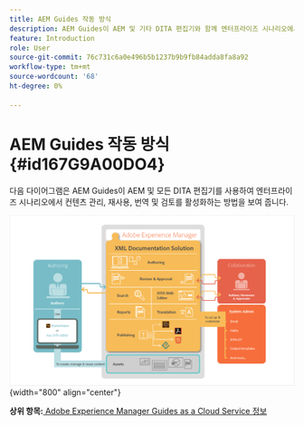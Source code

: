 ```yaml
---
title: AEM Guides 작동 방식
description: AEM Guides이 AEM 및 기타 DITA 편집기와 함께 엔터프라이즈 시나리오에서 컨텐츠 관리, 재사용, 번역 및 검토 권한을 부여하는 방법을 알아봅니다.
feature: Introduction
role: User
source-git-commit: 76c731c6a0e496b5b1237b9b9fb84adda8fa8a92
workflow-type: tm+mt
source-wordcount: '68'
ht-degree: 0%

---
```


# AEM Guides 작동 방식 {#id167G9A00DO4}

다음 다이어그램은 AEM Guides이 AEM 및 모든 DITA 편집기를 사용하여 엔터프라이즈 시나리오에서 컨텐츠 관리, 재사용, 번역 및 검토를 활성화하는 방법을 보여 줍니다.

![](images/xml-add-on-how-it-works.png){width="800" align="center"}


**상위 항목:**[ Adobe Experience Manager Guides as a Cloud Service 정보](intro.md)
